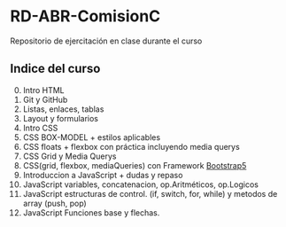 # RD-ABR-ComisionC

Repositorio de ejercitación en clase durante el curso

## Indice del curso

0. Intro HTML
1. Git y GitHub
2. Listas, enlaces, tablas
3. Layout y formularios
4. Intro CSS
5. CSS BOX-MODEL + estilos aplicables
6. CSS floats + flexbox con práctica incluyendo media querys
7. CSS Grid y Media Querys
8. CSS(grid, flexbox, mediaQueries) con Framework [Bootstrap5](https://getbootstrap.com/docs/5.2/getting-started/introduction/)
9. Introduccion a JavaScript + dudas y repaso
10. JavaScript variables, concatenacion, op.Aritméticos, op.Logicos
11. JavaScript estructuras de control. (if, switch, for, while) y metodos de array (push, pop)
12. JavaScript Funciones base y flechas.
